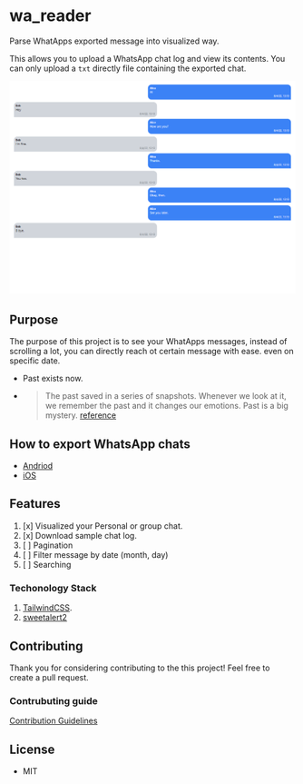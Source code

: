 
# wa_reader
Parse WhatApps exported message into visualized way.

This allows you to upload a WhatsApp chat log and view its contents. You can only upload a `txt` directly  file containing the exported chat.

![Screenshort](./screenshorts/1.png "Screenshort")


## Purpose
The purpose of this project is to see your WhatApps messages, instead of scrolling a lot, you can directly reach ot certain message with ease. even on specific date.
- Past exists now.
- > The past saved in a series of snapshots. Whenever we look at it, we remember the past and it changes our emotions. Past is a big mystery. [reference](https://www.lablnet.com/quotes)

## How to export WhatsApp chats
- [Andriod](https://faq.whatsapp.com/180225246548988/?locale=en_US)
- [iOS](https://faq.whatsapp.com/180225246548988/?locale=en_US)

## Features
1. [x] Visualized your Personal or group chat.
2. [x] Download sample chat log.
3. [ ] Pagination
4. [ ] Filter message by date (month, day)
5. [ ] Searching

### Techonology Stack
1. [TailwindCSS](https://tailwindcss.com/).
2. [sweetalert2](https://sweetalert2.github.io/)


## Contributing

Thank you for considering contributing to the this project! Feel free to create a pull request.

###  Contrubuting guide

[Contribution Guidelines](https://github.com/lablnet/wa_reader/blob/main/CONTRIBUTING.md)

## License
- MIT

